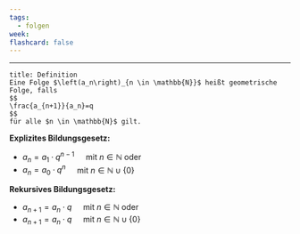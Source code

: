 ```yaml
---
tags:
  - folgen
week: 
flashcard: false
---
```

***

```ad-important
title: Definition
Eine Folge $\left(a_n\right)_{n \in \mathbb{N}}$ heißt geometrische Folge, falls
$$
\frac{a_{n+1}}{a_n}=q
$$
für alle $n \in \mathbb{N}$ gilt.

```

**Explizites Bildungsgesetz:**
- $a_n=a_1 \cdot q^{n-1} \quad$ mit $n \in \mathbb{N}$ oder
- $a_n=a_0 \cdot q^n \quad$ mit $n \in \mathbb{N} \cup\{0\}$

**Rekursives Bildungsgesetz:**
- $a_{n+1}=a_n \cdot q \quad$ mit $n \in \mathbb{N}$ oder
- $a_{n+1}=a_n \cdot q \quad$ mit $n \in \mathbb{N} \cup\{0\}$
